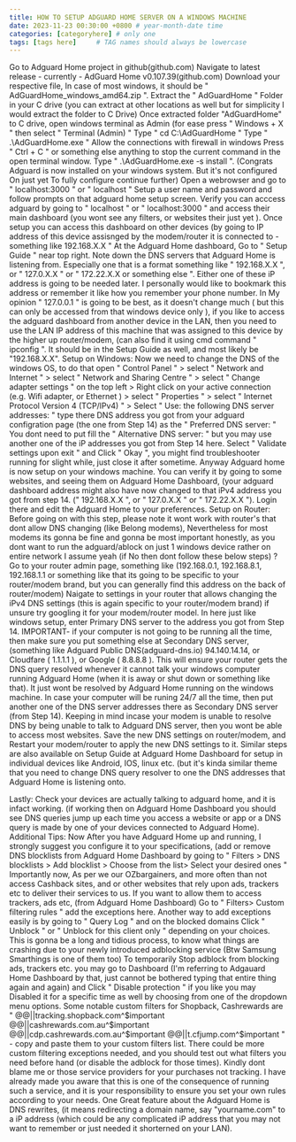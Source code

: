 ```yaml
---
title: HOW TO SETUP ADGUARD HOME SERVER ON A WINDOWS MACHINE
date: 2023-11-23 00:30:00 +0800 # year-month-date time
categories: [categoryhere] # only one
tags: [tags here]     # TAG names should always be lowercase
---
```


Go to Adguard Home project in github(github.com)
Navigate to latest release - currently - AdGuard Home v0.107.39(github.com)
Download your respective file, In case of most windows, it should be " AdGuardHome_windows_amd64.zip ".
Extract the " AdGuardHome " Folder in your C drive (you can extract at other locations as well but for simplicity I would extract the folder to C Drive)
Once extracted folder "AdGuardHome" to C drive, open windows terminal as Admin (for ease press " Windows + X " then select " Terminal (Admin) "
Type " cd C:\AdGuardHome "
Type " .\AdGuardHome.exe "
Allow the connections with firewall in windows
Press " Ctrl + C " or something else anything to stop the current command in the open terminal window.
Type " .\AdGuardHome.exe -s install ". (Congrats Adguard is now installed on your windows system. But it's not configured On just yet To fully configure continue further)
Open a webrowser and go to " localhost:3000 " or " localhost "
Setup a user name and password and follow prompts on that adguard home setup screen.
Verify you can acccess adguard by going to " localhost " or " localhost:3000 " and access their main dashboard (you wont see any filters, or websites their just yet ). Once setup you can access this dashboard on other devices (by going to IP address of this device assisnged by the modem/router it is connected to - something like 192.168.X.X "
At the Adguard Home dashboard, Go to " Setup Guide " near top right. Note down the DNS servers that Adguard Home is listening from. Especially one that is a format something like " 192.168.X.X ", or " 127.0.X.X " or " 172.22.X.X or something else ". Either one of these iP address is going to be needed later. I personally would like to bookmark this address or remember it like how you remember your phone number. In My opinion " 127.0.0.1 " is going to be best, as it doesn't change much ( but this can only be accessed from that windows device only ), if you like to access the adguard dashboard from another device in the LAN, then you need to use the LAN IP address of this machine that was assigned to this device by the higher up router/modem, (can also find it using cmd command " ipconfig ". It should be in the Setup Guide as well, and most likely be "192.168.X.X".
Setup on Windows:
Now we need to change the DNS of the windows OS, to do that open " Control Panel " > select " Network and Internet " > select " Network and Sharing Centre " > select " Change adapter settings " on the top left > Right click on your active connection (e.g. Wifi adapter, or Ethernet ) > select " Properties " > select " Internet Protocol Version 4 (TCP/lPv4) " > Select " Use: the following DNS server addresses: " type there DNS address you got from your adguard configration page (the one from Step 14) as the " Preferred DNS server: "
You dont need to put fill the " Alternative DNS server: " but you may use another one of the iP addresses you got from Step 14 here.
Select " Validate settings upon exit " and Click " Okay ", you might find troubleshooter running for slight while, just close it after sometime. Anyway Adguard home is now setup on your windows machine. You can verify it by going to some websites, and seeing them on Adguard Home Dashboard, (your adguard dashboard address might also have now changed to that iPv4 address you got from step 14. (" 192.168.X.X ", or " 127.0.X.X " or " 172.22.X.X "). Login there and edit the Adguard Home to your preferences.
Setup on Router:
Before going on with this step, please note it wont work with router's that dont allow DNS changing (like Belong modems), Nevertheless for most modems its gonna be fine and gonna be most important honestly, as you dont want to run the adguard/ablock on just 1 windows device rather on entire network I assume yeah (if No then dont follow these below steps) ?
Go to your router admin page, something like (192.168.0.1, 192.168.8.1, 192.168.1.1 or something like that its going to be specific to your router/modem brand, but you can generally find this address on the back of router/modem)
Naigate to settings in your router that allows changing the iPv4 DNS settings (this is again specific to your router/modem brand) if unsure try googling it for your modem/router model.
In here just like windows setup, enter Primary DNS server to the address you got from Step 14.
IMPORTANT- if your computer is not going to be running all the time, then make sure you put something else at Secondary DNS server, (something like Adguard Public DNS(adguard-dns.io) 94.140.14.14, or Cloudfare ( 1.1.1.1 ), or Google ( 8.8.8.8 ). This will ensure your router gets the DNS query resolved whenever it cannot talk your windows computer running Adguard Home (when it is away or shut down or something like that). It just wont be resolved by Adguard Home running on the windows machine.
In case your computer will be runing 24/7 all the time, then put another one of the DNS server addresses there as Secondary DNS server (from Step 14). Keeping in mind incase your modem is unable to resolve DNS by being unable to talk to Adguard DNS server, then you wont be able to access most websites.
Save the new DNS settings on router/modem, and Restart your modem/router to apply the new DNS settings to it.
Similar steps are also available on Setup Guide at Adguard Home Dashboard for setup in individual devices like Android, IOS, linux etc. (but it's kinda similar theme that you need to change DNS query resolver to one the DNS addresses that Adguard Home is listening onto.

Lastly:
Check your devices are actually talking to adguard home, and it is infact working. (if working then on Adguard Home Dashboard you should see DNS queries jump up each time you access a website or app or a DNS query is made by one of your devices connected to Adguard Home).
Additional Tips:
Now After you have Adguard Home up and running, I strongly suggest you configure it to your specifications, (add or remove DNS blocklists from Adguard Home Dashboard by going to " Filters > DNS blocklists > Add blocklist > Choose from the list> Select your desired ones "
Importantly now, As per we our OZbargainers, and more often than not access Cashback sites, and or other websites that rely upon ads, trackers etc to deliver their services to us. If you want to allow them to access trackers, ads etc, (from Adguard Home Dashboard) Go to " Filters> Custom filtering rules " add the exceptions here. Another way to add exceptions easily is by going to " Query Log " and on the blocked domains Click " Unblock " or " Unblock for this client only " depending on your choices. This is gonna be a long and tidious process, to know what things are crashing due to your newly introduced adblocking service (Btw Samsung Smarthings is one of them too)
To temporarily Stop adblock from blocking ads, trackers etc. you may go to Dashboard (I'm referring to Adgauard Home Dashboard by that, just cannot be bothered typing that entire thing again and again) and Click " Disable protection " if you like you may Disabled it for a specific time as well by choosing from one of the dropdown menu options.
Some notable custom filters for Shopback, Cashrewards are "
@@||tracking.shopback.com^$important
@@||cashrewards.com.au^$important
@@||cdp.cashrewards.com.au^$important
@@||t.cfjump.com^$important
" - copy and paste them to your custom filters list.
There could be more custom filtering exceptions needed, and you should test out what filters you need before hand (or disable the adblock for those times). Kindly dont blame me or those service providers for your purchases not tracking. I have already made you aware that this is one of the consequence of running such a service, and it is your responsibility to ensure you set your own rules according to your needs.
One Great feature about the Adguard Home is DNS rewrites, (it means redirecting a domain name, say "yourname.com" to a iP address (which could be any complicated iP address that you may not want to remember or just needed it shorterned on your LAN).